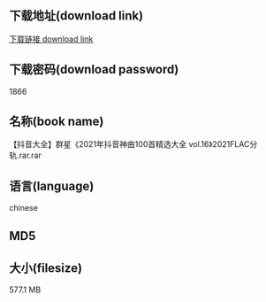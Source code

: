 ## 下载地址(download link)
[下载链接 download link](https://tutu365.netlify.app/?s=%E3%80%90%E6%8A%96%E9%9F%B3%E5%A4%A7%E5%85%A8%E3%80%91%E7%BE%A4%E6%98%9F%E3%80%8A2021%E5%B9%B4%E6%8A%96%E9%9F%B3%E7%A5%9E%E6%9B%B2100%E9%A6%96%E7%B2%BE%E9%80%89%E5%A4%A7%E5%85%A8+vol.16%E3%80%8B2021FLAC%E5%88%86%E8%BD%A8.rar)

## 下载密码(download password)
1866

## 名称(book name)
【抖音大全】群星《2021年抖音神曲100首精选大全 vol.16》2021FLAC分轨.rar.rar

## 语言(language)
chinese

## MD5


## 大小(filesize)
577.1 MB
